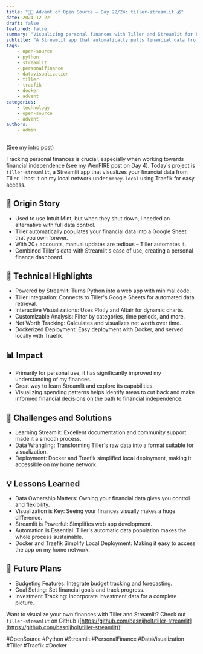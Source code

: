 ```yaml
---
title: "🎄🎁 Advent of Open Source – Day 22/24: tiller-streamlit 💰"
date: 2024-12-22
draft: false
featured: false
summary: "Visualizing personal finances with Tiller and Streamlit for better financial independence tracking."
subtitle: "A Streamlit app that automatically pulls financial data from Tiller for insightful analysis."
tags:
    - open-source
    - python
    - streamlit
    - personalfinance
    - datavisualization
    - tiller
    - traefik
    - docker
    - advent
categories:
    - technology
    - open-source
    - advent
authors:
    - admin
---
```


(See my [intro post](https://www.linkedin.com/posts/basnijholt_advent-of-open-source-celebrating-activity-7269075513002909697-M89J))

Tracking personal finances is crucial, especially when working towards financial independence (see my WenFIRE post on Day 4). Today's project is `tiller-streamlit`, a Streamlit app that visualizes your financial data from Tiller. I host it on my local network under `money.local` using Traefik for easy access.

## 📖 Origin Story

* Used to use Intuit Mint, but when they shut down, I needed an alternative with full data control.
* Tiller automatically populates your financial data into a Google Sheet that you own forever.
* With 20+ accounts, manual updates are tedious – Tiller automates it.
* Combined Tiller's data with Streamlit's ease of use, creating a personal finance dashboard.

## 🔧 Technical Highlights

* Powered by Streamlit: Turns Python into a web app with minimal code.
* Tiller Integration: Connects to Tiller's Google Sheets for automated data retrieval.
* Interactive Visualizations: Uses Plotly and Altair for dynamic charts.
* Customizable Analysis: Filter by categories, time periods, and more.
* Net Worth Tracking: Calculates and visualizes net worth over time.
* Dockerized Deployment: Easy deployment with Docker, and served locally with Traefik.

## 📊 Impact

* Primarily for personal use, it has significantly improved my understanding of my finances.
* Great way to learn Streamlit and explore its capabilities.
* Visualizing spending patterns helps identify areas to cut back and make informed financial decisions on the path to financial independence.

## 🎯 Challenges and Solutions

* Learning Streamlit: Excellent documentation and community support made it a smooth process.
* Data Wrangling: Transforming Tiller's raw data into a format suitable for visualization.
* Deployment: Docker and Traefik simplified local deployment, making it accessible on my home network.

## 💡 Lessons Learned

* Data Ownership Matters: Owning your financial data gives you control and flexibility.
* Visualization is Key: Seeing your finances visually makes a huge difference.
* Streamlit is Powerful: Simplifies web app development.
* Automation is Essential: Tiller's automatic data population makes the whole process sustainable.
* Docker and Traefik Simplify Local Deployment: Making it easy to access the app on my home network.

## 🔮 Future Plans

* Budgeting Features: Integrate budget tracking and forecasting.
* Goal Setting: Set financial goals and track progress.
* Investment Tracking: Incorporate investment data for a complete picture.

Want to visualize your own finances with Tiller and Streamlit? Check out `tiller-streamlit` on GitHub ([https://github.com/basnijholt/tiller-streamlit](https://github.com/basnijholt/tiller-streamlit))!

#OpenSource #Python #Streamlit #PersonalFinance #DataVisualization #Tiller #Traefik #Docker